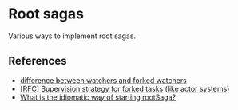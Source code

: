 # Root sagas

Various ways to implement root sagas.

## References
- [difference between watchers and forked watchers](https://github.com/redux-saga/redux-saga/issues/760#issuecomment-273737022)
- [[RFC] Supervision strategy for forked tasks (like actor systems)](https://github.com/redux-saga/redux-saga/issues/570)
- [What is the idiomatic way of starting rootSaga?](https://stackoverflow.com/questions/39438005/what-is-the-idiomatic-way-of-starting-rootsaga)
